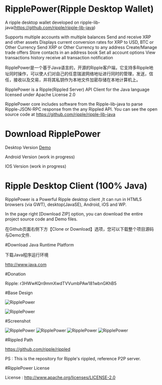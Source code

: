 ﻿# RipplePower(Ripple Desktop Wallet)

A ripple desktop wallet developed on ripple-lib-java(https://github.com/ripple/ripple-lib-java)

Supports multiple accounts with multiple balances
Send and receive XRP and other assets
Displays current conversion rates for XRP to USD, BTC or Other Currency
Send XRP or Other Currency to any address
Create/Manage trade offers
Store contacts in an address book
Set all account options
View transactions history
receive all transaction notification

RipplePower是一个基于Java语言的，开源的Ripple客户端，它支持多Ripple地址同时操作，可以使人们对自己的任意瑞波网络地址进行同时的管理，发送，信任，接收以及交易，并将其私钥作为本地文件加密存储在本地计算机上。

RipplePower is a Ripple(Rippled Server) API Client for the Java language licensed under Apache License 2.0

RipplePower core includes software from the Ripple-lib-java to parse Ripple-JSON-RPC response from the any Rippled API. You can see the open source code at https://github.com/ripple/ripple-lib-java

# Download RipplePower

Desktop Version [Demo](https://raw.githubusercontent.com/cping/RipplePower/master/demo/RipplePower-Desktop-0.1.4.jar)

Android Version (work in progress)

IOS Version (work in progress)

# Ripple Desktop Client (100% Java)

RipplePower is a Powerful Ripple desktop client ,It can run in HTML5 browsers (via GWT), desktop(JavaSE), Android, iOS and WP.

In the page right [Download ZIP] option, you can download the entire project source code and Demo files.

在Github页面右侧下方【Clone or Download】选项，您可以下载整个项目源码与Demo文件.

#Download Java Runtime Platform

下载Java程序运行环境

http://www.java.com

#Donation

Ripple: r3HWwKQn9mmXwdTVVumbPAw181wbnGKhB5

#Base Design

![RipplePower](https://raw.github.com/cping/RipplePower/master/base_en.png "base")

![RipplePower](https://raw.github.com/cping/RipplePower/master/base.png "base")

#Screenshot

![RipplePower](https://raw.github.com/cping/RipplePower/master/001.png "0")
![RipplePower](https://raw.github.com/cping/RipplePower/master/002.png "1")
![RipplePower](https://raw.github.com/cping/RipplePower/master/003.png "2")
![RipplePower](https://raw.github.com/cping/RipplePower/master/004.png "3")

#Rippled Path

https://github.com/ripple/rippled

PS : This is the repository for Ripple's rippled, reference P2P server.

#RipplePower License

License : http://www.apache.org/licenses/LICENSE-2.0

